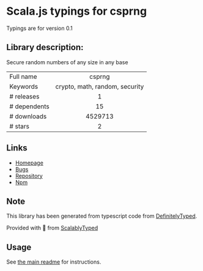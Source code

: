 
# Scala.js typings for csprng

Typings are for version 0.1

## Library description:
Secure random numbers of any size in any base

|                    |                 |
| ------------------ | :-------------: |
| Full name          | csprng |
| Keywords           | crypto, math, random, security |
| # releases         | 1 |
| # dependents       | 15 |
| # downloads        | 4529713 |
| # stars            | 2 |

## Links
- [Homepage](http://github.com/jcoglan/node-csprng)
- [Bugs](http://github.com/jcoglan/node-csprng/issues)
- [Repository](https://github.com/jcoglan/node-csprng)
- [Npm](https://www.npmjs.com/package/csprng)
    


## Note
This library has been generated from typescript code from [DefinitelyTyped](https://definitelytyped.org).

Provided with :purple_heart: from [ScalablyTyped](https://github.com/oyvindberg/ScalablyTyped)

## Usage
See [the main readme](../../readme.md) for instructions.


